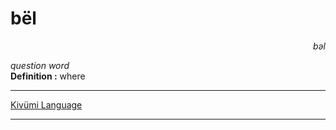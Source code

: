 
# bël

<div align="right"><i>bəl</i></div>

*question word*  
**Definition :** where  

---

[Kivümi Language](../README.md)

---
